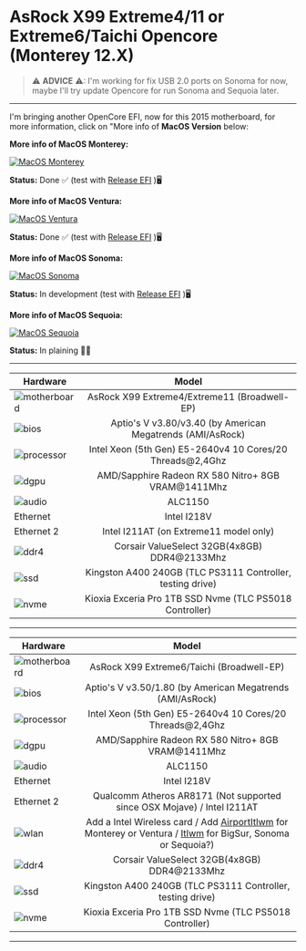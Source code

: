 [AirportItlwm]: https://github.com/openintelwireless/itlwm/releases
[Itlwm]: https://openintelwireless.github.io/itlwm/Installation.html

# AsRock X99 Extreme4/11 or Extreme6/Taichi Opencore (Monterey 12.X)

> ⚠ **ADVICE** ⚠: I'm working for fix USB 2.0 ports on Sonoma for now, maybe I'll try update Opencore for run Sonoma and Sequoia later.
---

I'm bringing another OpenCore EFI, now for this 2015 motherboard, for more information, click on "More info of **MacOS Version** below:


**More info of MacOS Monterey:**

[![MacOS Monterey](https://i.imgur.com/xcZ2v8a.png)](https://github.com/sebasrock156/AsRock-X99-Extreme-Opencore/tree/Monterey)

**Status:** Done ✅ (test with [Release EFI](https://github.com/sebasrock156/AsRock-X99-Extreme-Opencore/releases) )🖥

**More info of MacOS Ventura:**

[![MacOS Ventura](https://i.imgur.com/KvpKPLD.png)](https://github.com/sebasrock156/AsRock-X99-Extreme-Opencore/tree/Ventura)

**Status:** Done ✅ (test with [Release EFI](https://github.com/sebasrock156/AsRock-X99-Extreme-Opencore/releases) )🖥

**More info of MacOS Sonoma:**

[![MacOS Sonoma](https://i.imgur.com/q5X0WXd.png)](https://github.com/sebasrock156/AsRock-X99-Extreme-Opencore/tree/Sonoma)

**Status:** In development (test with [Release EFI](https://github.com/sebasrock156/AsRock-X99-Extreme-Opencore/releases) )🖥

**More info of MacOS Sequoia:**

[![MacOS Sequoia](https://i.imgur.com/EzZuom8.png)](https://github.com/sebasrock156/AsRock-X99-Extreme-Opencore/tree/Sequoia-beta)

**Status:** In plaining 👷‍♂️


---

Hardware | Model
--- |:--:
![motherboard](https://i.imgur.com/rcyOyso.png) | AsRock X99 Extreme4/Extreme11 (Broadwell-EP)
![bios](https://i.imgur.com/RmYixFt.png) | Aptio's V v3.80/v3.40 (by American Megatrends (AMI/AsRock)
![processor](https://i.imgur.com/K9VlfRK.png) | Intel Xeon (5th Gen) E5-2640v4 10 Cores/20 Threads@2,4Ghz
![dgpu](https://i.imgur.com/7TZmF2e.png) | AMD/Sapphire Radeon RX 580 Nitro+ 8GB VRAM@1411Mhz
![audio](https://i.imgur.com/A7RRuUn.png) | ALC1150
Ethernet | Intel I218V
Ethernet 2 | Intel I211AT (on Extreme11 model only)
![ddr4](https://i.imgur.com/2oda3vY.png) | Corsair ValueSelect 32GB(4x8GB) DDR4@2133Mhz
![ssd](https://i.imgur.com/pozDx4X.png) | Kingston A400 240GB (TLC PS3111 Controller, testing drive)
![nvme](https://i.imgur.com/xbsV0Ia.png) | Kioxia Exceria Pro 1TB SSD Nvme (TLC PS5018 Controller)
---

Hardware | Model
--- |:--:
![motherboard](https://i.imgur.com/rcyOyso.png) | AsRock X99 Extreme6/Taichi (Broadwell-EP)
![bios](https://i.imgur.com/RmYixFt.png) | Aptio's V v3.50/1.80 (by American Megatrends (AMI/AsRock)
![processor](https://i.imgur.com/K9VlfRK.png) | Intel Xeon (5th Gen) E5-2640v4 10 Cores/20 Threads@2,4Ghz
![dgpu](https://i.imgur.com/7TZmF2e.png) | AMD/Sapphire Radeon RX 580 Nitro+ 8GB VRAM@1411Mhz
![audio](https://i.imgur.com/A7RRuUn.png) | ALC1150
Ethernet | Intel I218V
Ethernet 2 | Qualcomm Atheros AR8171 (Not supported since OSX Mojave) / Intel I211AT
![wlan](https://i.imgur.com/9eDLwo9.png) | Add a Intel Wireless card / Add [AirportItlwm] for Monterey or Ventura / [Itlwm] for BigSur, Sonoma or Sequoia?)
![ddr4](https://i.imgur.com/2oda3vY.png) | Corsair ValueSelect 32GB(4x8GB) DDR4@2133Mhz
![ssd](https://i.imgur.com/pozDx4X.png) | Kingston A400 240GB (TLC PS3111 Controller, testing drive)
![nvme](https://i.imgur.com/xbsV0Ia.png) | Kioxia Exceria Pro 1TB SSD Nvme (TLC PS5018 Controller)
---




